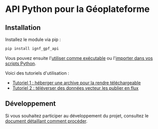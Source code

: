 # API Python pour la Géoplateforme

## Installation

Installez le module via pip :

```sh
pip install ignf_gpf_api
```

Vous pouvez ensuite l'[utiliser comme exécutable](comme-executable.md) ou l'[importer dans vos scripts Python](comme-module.md).

Voici des tutoriels d'utilisation :

* [Tutoriel 1 : héberger une archive pour la rendre téléchargeable](tutoriel_1_archive.md)
* [Tutoriel 2 : téléverser des données vecteur les publier en flux](tutoriel_2_flux_vecteur.md)

## Développement

Si vous souhaitez participer au développement du projet, consultez le [document détaillant comment procéder](development.md).
